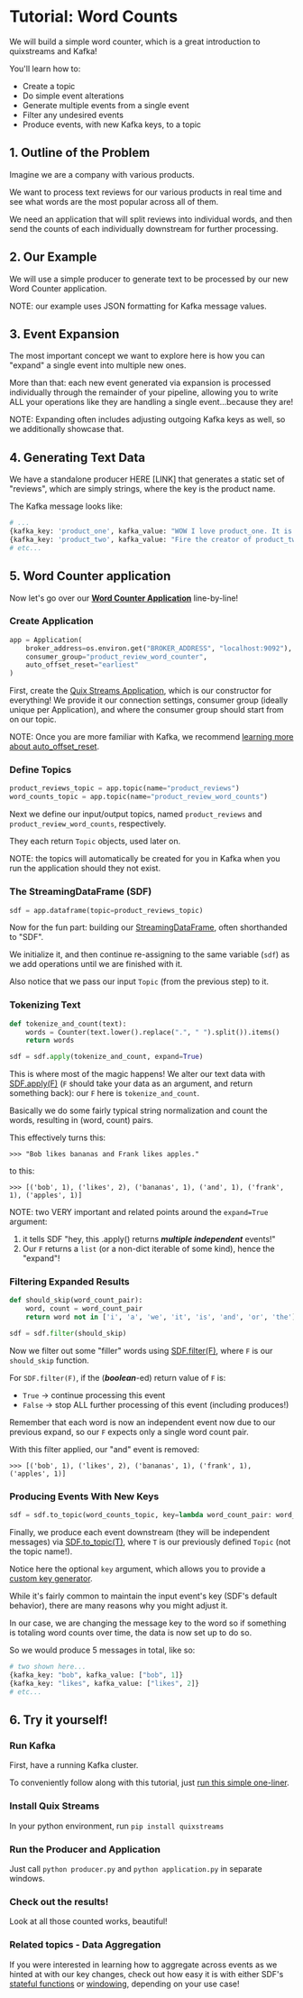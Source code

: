 # Tutorial: Word Counts

We will build a simple word counter, which is a great introduction to quixstreams and Kafka!

You'll learn how to:

- Create a topic
- Do simple event alterations
- Generate multiple events from a single event
- Filter any undesired events
- Produce events, with new Kafka keys, to a topic



## 1. Outline of the Problem

Imagine we are a company with various products. 

We want to process text reviews for our various products in real time 
and see what words are the most popular across all of them.

We need an application that will split reviews into individual words, and then send
the counts of each individually downstream for further processing.

## 2. Our Example

We will use a simple producer to generate text to be processed by our 
new Word Counter application.

NOTE: our example uses JSON formatting for Kafka message values.



## 3. Event Expansion
 
The most important concept we want to explore here is how you can "expand" a single
event into multiple new ones.

More than that: each new event generated via expansion is processed individually
through the remainder of your pipeline, allowing you to write ALL your operations 
like they are handling a single event...because they are!

NOTE: Expanding often includes adjusting outgoing Kafka keys as well, so we additionally
showcase that.

## 4. Generating Text Data

We have a standalone producer HERE [LINK] that generates a static set of "reviews", 
which are simply strings, where the key is the product name.

The Kafka message looks like:

```python
# ...
{kafka_key: 'product_one', kafka_value: "WOW I love product_one. It is the best."}
{kafka_key: 'product_two', kafka_value: "Fire the creator of product_two please."}
# etc...
```


## 5. Word Counter application

Now let's go over our [**Word Counter Application**](application.py) line-by-line!

### Create Application

```python
app = Application(
    broker_address=os.environ.get("BROKER_ADDRESS", "localhost:9092"),
    consumer_group="product_review_word_counter",
    auto_offset_reset="earliest"
)
```

First, create the [Quix Streams Application](../../configuration.md), which is our constructor for everything! We provide it our connection settings, consumer group (ideally unique per Application), and where the consumer group should start from on our topic. 

NOTE: Once you are more familiar with Kafka, we recommend [learning more about auto_offset_reset](https://www.quix.io/blog/kafka-auto-offset-reset-use-cases-and-pitfalls).

### Define Topics

```python
product_reviews_topic = app.topic(name="product_reviews")
word_counts_topic = app.topic(name="product_review_word_counts")
```

Next we define our input/output topics, named `product_reviews` and `product_review_word_counts`, respectively. 

They each return `Topic` objects, used later on.

NOTE: the topics will automatically be created for you in Kafka when you run the application should they not exist.


### The StreamingDataFrame (SDF)

```python
sdf = app.dataframe(topic=product_reviews_topic)
```

Now for the fun part: building our [StreamingDataFrame](../../processing.md#introduction-to-streamingdataframe), often shorthanded to "SDF".  

We initialize it, and then continue re-assigning to the same variable (`sdf`) as we add operations until we are finished with it.

Also notice that we pass our input `Topic` (from the previous step) to it.

### Tokenizing Text

```python
def tokenize_and_count(text):
    words = Counter(text.lower().replace(".", " ").split()).items()
    return words

sdf = sdf.apply(tokenize_and_count, expand=True)
```

This is where most of the magic happens! We alter our text data with [SDF.apply(F)](../../processing.md#streamingdataframeapply) (`F` should take your data as an 
argument, and return something back): our `F` here is `tokenize_and_count`.

Basically we do some fairly typical string normalization and count the words, resulting in (word, count) pairs.


This effectively turns this:

`>>> "Bob likes bananas and Frank likes apples."`

to this:

`>>> [('bob', 1), ('likes', 2), ('bananas', 1), ('and', 1), ('frank', 1), ('apples', 1)]`


NOTE: two VERY important and related points around the `expand=True` argument:
1. it tells SDF "hey, this .apply() returns _**multiple independent**_ events!"
2. Our `F` returns a `list` (or a non-dict iterable of some kind), hence the "expand"!


### Filtering Expanded Results

```python
def should_skip(word_count_pair):
    word, count = word_count_pair
    return word not in ['i', 'a', 'we', 'it', 'is', 'and', 'or', 'the']

sdf = sdf.filter(should_skip)
```

Now we filter out some "filler" words using [SDF.filter(F)](../../processing.md#streamingdataframefilter), where `F` is our `should_skip` function. 

For `SDF.filter(F)`, if the (_**boolean**_-ed) return value of `F` is: 
- `True` -> continue processing this event
- `False` -> stop ALL further processing of this event (including produces!)

Remember that each word is now an independent event now due to our previous expand, so our
`F` expects only a single word count pair.

With this filter applied, our "and" event is removed:

`>>> [('bob', 1), ('likes', 2), ('bananas', 1), ('frank', 1), ('apples', 1)]`


### Producing Events With New Keys

```python
sdf = sdf.to_topic(word_counts_topic, key=lambda word_count_pair: word_count_pair[0])
```

Finally, we produce each event downstream (they will be independent messages) 
via [SDF.to_topic(T)](../../processing.md#writing-data-to-kafka-topics), where `T` is our previously defined `Topic` (not the topic name!).

Notice here the optional `key` argument, which allows you to provide a [custom key generator](../../processing.md#changing-message-key-before-producing).

While it's fairly common to maintain the input event's key (SDF's default behavior), 
there are many reasons why you might adjust it.

In our case, we are changing the message key to the word so
if something is totaling word counts over time, the data is now set up to do so.

So we would produce 5 messages in total, like so:

```python
# two shown here...
{kafka_key: "bob", kafka_value: ["bob", 1]}
{kafka_key: "likes", kafka_value: ["likes", 2]}
# etc...
```

## 6. Try it yourself!

### Run Kafka
First, have a running Kafka cluster. 

To conveniently follow along with this tutorial, just [run this simple one-liner](../tutorials-overview.md#running-kafka-locally).

### Install Quix Streams
In your python environment, run `pip install quixstreams`

### Run the Producer and Application
Just call `python producer.py` and `python application.py` in separate windows.

### Check out the results!

Look at all those counted works, beautiful!

### Related topics - Data Aggregation

If you were interested in learning how to aggregate across events as we hinted
at with our key changes, check out how easy it is with either SDF's [stateful functions](../../processing.md#using-state-store)
or [windowing](../../windowing.md), depending on your use case!
